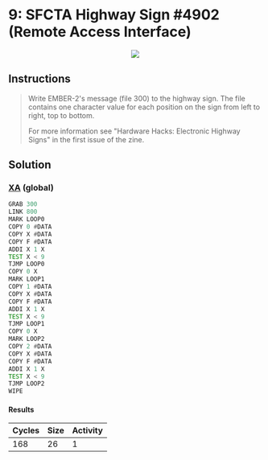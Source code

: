 # 9: SFCTA Highway Sign #4902 (Remote Access Interface)

<div align="center"><img src="EXAPUNKS - SFCTA Highway Sign #4902 (168, 26, 1, 2023-07-31-12-13-25).gif" /></div>

## Instructions
> Write EMBER-2's message (file 300) to the highway sign. The file contains one character value for each position on the sign from left to right, top to bottom.
> 
> For more information see "Hardware Hacks: Electronic Highway Signs" in the first issue of the zine.

## Solution

### [XA](XA.exa) (global)
```asm
GRAB 300
LINK 800
MARK LOOP0
COPY 0 #DATA
COPY X #DATA
COPY F #DATA
ADDI X 1 X
TEST X < 9
TJMP LOOP0
COPY 0 X
MARK LOOP1
COPY 1 #DATA
COPY X #DATA
COPY F #DATA
ADDI X 1 X
TEST X < 9
TJMP LOOP1
COPY 0 X
MARK LOOP2
COPY 2 #DATA
COPY X #DATA
COPY F #DATA
ADDI X 1 X
TEST X < 9
TJMP LOOP2
WIPE
```

#### Results
| Cycles | Size | Activity |
|--------|------|----------|
| 168    | 26   | 1        |

